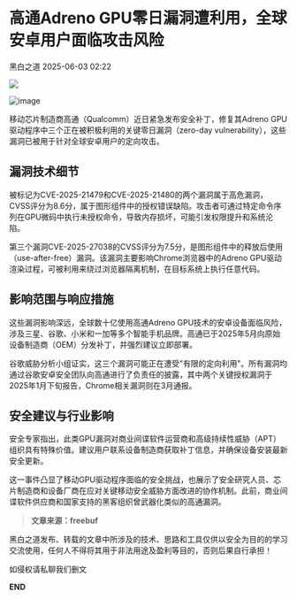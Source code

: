 #  高通Adreno GPU零日漏洞遭利用，全球安卓用户面临攻击风险   
 黑白之道   2025-06-03 02:22  
  
![](https://mmbiz.qpic.cn/mmbiz_gif/3xxicXNlTXLicwgPqvK8QgwnCr09iaSllrsXJLMkThiaHibEntZKkJiaicEd4ibWQxyn3gtAWbyGqtHVb0qqsHFC9jW3oQ/640?wx_fmt=gif "")  
  
![image](https://mmbiz.qpic.cn/mmbiz_jpg/3xxicXNlTXLibics42svXEKicYoCvTxdfoZtJzEy5dtLLo2qKvCwSHwV3LtvXE3J9ULDRL57q4aKENqK7Z2mywlS4w/640?wx_fmt=jpeg&from=appmsg "")  
  
移动芯片制造商高通（Qualcomm）近日紧急发布安全补丁，修复其Adreno GPU驱动程序中三个正在被积极利用的关键零日漏洞（zero-day vulnerability），这些漏洞已被用于针对全球安卓用户的定向攻击。  
## 漏洞技术细节  
  
被标记为CVE-2025-21479和CVE-2025-21480的两个漏洞属于高危漏洞，CVSS评分为8.6分，属于图形组件中的授权错误缺陷。攻击者可通过特定命令序列在GPU微码中执行未授权命令，导致内存损坏，可能引发权限提升和系统沦陷。  
  
第三个漏洞CVE-2025-27038的CVSS评分为7.5分，是图形组件中的释放后使用（use-after-free）漏洞。该漏洞主要影响Chrome浏览器中的Adreno GPU驱动渲染过程，可被利用来绕过浏览器隔离机制，在目标系统上执行任意代码。  
## 影响范围与响应措施  
  
这些漏洞影响深远，全球数十亿使用高通Adreno GPU技术的安卓设备面临风险，涉及三星、谷歌、小米和一加等多个智能手机品牌。高通已于2025年5月向原始设备制造商（OEM）分发补丁，并强烈建议立即部署。  
  
谷歌威胁分析小组证实，这三个漏洞可能正在遭受"有限的定向利用"。所有漏洞均通过谷歌安卓安全团队向高通进行了负责任的披露，其中两个关键授权漏洞于2025年1月下旬报告，Chrome相关漏洞则在3月通报。  
## 安全建议与行业影响  
  
安全专家指出，此类GPU漏洞对商业间谍软件运营商和高级持续性威胁（APT）组织具有特殊价值。建议用户联系设备制造商获取补丁信息，并确保设备安装最新安全更新。  
  
这一事件凸显了移动GPU驱动程序面临的安全挑战，也展示了安全研究人员、芯片制造商和设备厂商在应对关键移动安全威胁方面改进的协作机制。此前，商业间谍软件供应商和国家支持的黑客组织曾武器化类似的高通漏洞。  
  
  
> **文章来源：freebuf**  
  
  
  
黑白之道发布、转载的文章中所涉及的技术、思路和工具仅供以安全为目的的学习交流使用，任何人不得将其用于非法用途及盈利等目的，否则后果自行承担！  
  
如侵权请私聊我们删文  
  
  
**END**  
  
  
